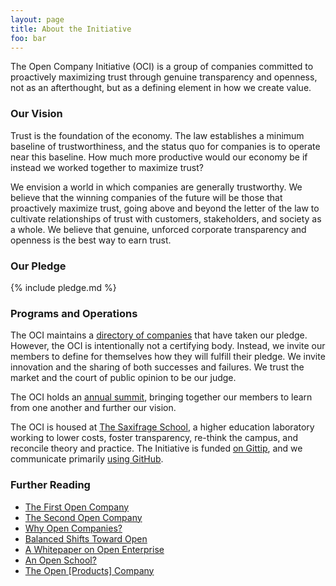 ```yaml
---
layout: page
title: About the Initiative
foo: bar
---
```


The Open Company Initiative (OCI) is a group of companies committed to
proactively maximizing trust through genuine transparency and 
openness, not as an afterthought, but as a defining element in how we create 
value.


### Our Vision

Trust is the foundation of the economy. The law establishes a minimum baseline
of trustworthiness, and the status quo for companies is to operate near this
baseline. How much more productive would our economy be if instead we worked
together to maximize trust?

We envision a world in which companies are generally trustworthy. We believe
that the winning companies of the future will be those that proactively
maximize trust, going above and beyond the letter of the law to cultivate
relationships of trust with customers, stakeholders, and society as a whole. We
believe that genuine, unforced corporate transparency and openness is the best
way to earn trust.


### Our Pledge

{% include pledge.md %}


### Programs and Operations

The OCI maintains a [directory of companies](/directory/) that have taken our
pledge. However, the OCI is intentionally not a certifying body. Instead, we
invite our members to define for themselves how they will fulfill their pledge.
We invite innovation and the sharing of both successes and failures. We trust
the market and the court of public opinion to be our judge.

The OCI holds an [annual summit](/summit/), bringing together our members to
learn from one another and further our vision.

The OCI is housed at [The Saxifrage School](http://www.saxifrageschool.org/), a
higher education laboratory working to lower costs, foster transparency, re-think the campus, and
reconcile theory and practice. The Initiative is funded [on
Gittip](https://www.gittip.com/on/twitter/employeveryone/), and we communicate
primarily [using
GitHub](https://github.com/opencompany/opencompany.github.io/issues).


### Further Reading

  - <a href="http://blog.gittip.com/post/26350459746/the-first-open-company">The First Open Company</a>
  - <a href="https://medium.com/building-gittip/4cbab7ca1a47">The Second Open Company</a>
  - <a href="https://medium.com/p/fdb74d1b4f0f/">Why Open Companies?</a>
  - <a href="https://www.balancedpayments.com/open">Balanced Shifts Toward Open</a>
  - <a href="/resources/whitepaper.pdf">A Whitepaper on Open Enterprise</a>
  - <a href="https://medium.com/the-saxifrage-school/1cc89b9de873">An Open School?</a>
  - <a href="http://theopencompany.net/pages/about-us">The Open [Products] Company</a>
